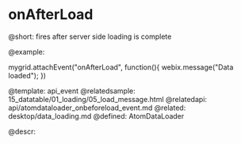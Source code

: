 onAfterLoad
=============


@short:
	fires after server side loading is complete


@example: 
	
mygrid.attachEvent("onAfterLoad", function(){
	webix.message("Data loaded");
})

@template:	api_event
@relatedsample:
 	15_datatable/01_loading/05_load_message.html
@relatedapi:
	api/atomdataloader_onbeforeload_event.md
@related: 
	desktop/data_loading.md
@defined:	AtomDataLoader
	
@descr:



